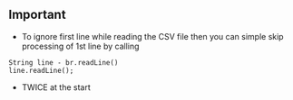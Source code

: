 ## Important

- To ignore first line while reading the CSV file then you can simple skip processing of 1st line by calling

```
String line - br.readLine()
line.readLine();
```
 - TWICE at the start